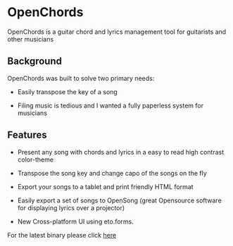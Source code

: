 OpenChords
==========

OpenChords is a guitar chord and lyrics management tool for guitarists and other musicians

Background
----------

OpenChords was built to solve two primary needs: 

* Easily transpose the key of a song

* Filing music is tedious and I wanted a fully paperless system for musicians


Features
--------

* Present any song with chords and lyrics in a easy to read high contrast color-theme

* Transpose the song key and change capo of the songs on the fly

* Export your songs to a tablet and print friendly HTML format

* Easily export a set of songs to OpenSong (great Opensource software for displaying lyrics over a projector)

* New Cross-platform UI using eto.forms.

For the latest binary please click <a href="http://sourceforge.net/projects/openchords/files/latest/download?source=files">here</a>

